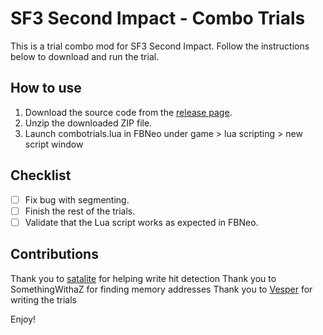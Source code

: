 # SF3 Second Impact - Combo Trials

This is a trial combo mod for SF3 Second Impact. Follow the instructions below to download and run the trial.

## How to use

1. Download the source code from the [release page](https://github.com/ps-zita/2i-combotrials/releases/tag/v0.0.2-alpha).
2. Unzip the downloaded ZIP file.
3. Launch combotrials.lua in FBNeo under game > lua scripting > new script window

## Checklist

- [ ] Fix bug with segmenting.
- [ ] Finish the rest of the trials.
- [ ] Validate that the Lua script works as expected in FBNeo.

## Contributions
Thank you to [satalite](sata.li/ght) for helping write hit detection
Thank you to SomethingWithaZ for finding memory addresses
Thank you to [Vesper](https://www.youtube.com/@EXDSPRTS) for writing the trials

Enjoy!
